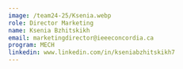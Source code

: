 ```yaml
---
image: /team24-25/Ksenia.webp
role: Director Marketing
name: Ksenia Bzhitskikh
email: marketingdirector@ieeeconcordia.ca
program: MECH
linkedin: www.linkedin.com/in/kseniabzhitskikh7
---
```


